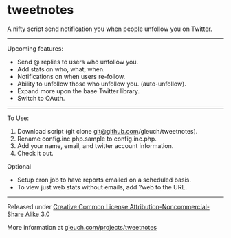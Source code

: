 tweetnotes
========================================================================================
A nifty script send notification you when people unfollow you on Twitter.

----------------------------------------------------------------------------------------


Upcoming features:
  - Send @ replies to users who unfollow you.
  - Add stats on who, what, when.
  - Notifications on when users re-follow.
  - Ability to unfollow those who unfollow you. (auto-unfollow).
  - Expand more upon the base Twitter library.
  - Switch to OAuth.


----------------------------------------------------------------------------------------


To Use:
  1. Download script (git clone git@github.com/gleuch/tweetnotes).
  2. Rename config.inc.php.sample to config.inc.php.
  3. Add your name, email, and twitter account information.
  4. Check it out.

Optional
  - Setup cron job to have reports emailed on a scheduled basis.
  - To view just web stats without emails, add ?web to the URL.


----------------------------------------------------------------------------------------
Released under [Creative Common License Attribution-Noncommercial-Share Alike 3.0](http://creativecommons.org/licenses/by-nc-sa/3.0/us/)

More information at [gleuch.com/projects/tweetnotes](http://www.gleuch.com/projects/tweetnotes)